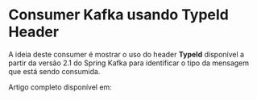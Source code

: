 # Consumer Kafka usando __TypeId__ Header
A ideia deste consumer é mostrar o uso do header __TypeId__ disponível a partir da versão 2.1 do Spring Kafka para identificar
o tipo da mensagem que está sendo consumida. 

Artigo completo disponível em: 
